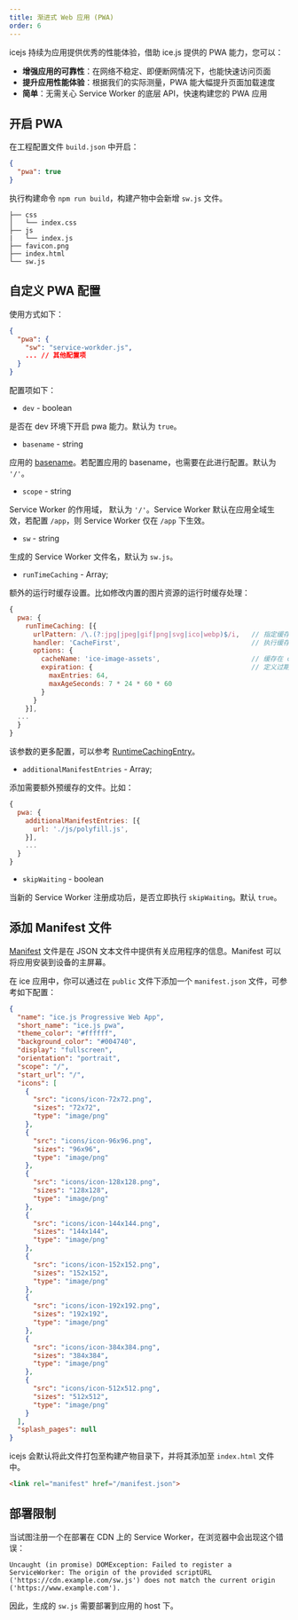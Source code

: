 ```yaml
---
title: 渐进式 Web 应用 (PWA)
order: 6
---
```


icejs 持续为应用提供优秀的性能体验，借助 ice.js 提供的 PWA 能力，您可以：

+ **增强应用的可靠性**：在网络不稳定、即便断网情况下，也能快速访问页面
+ **提升应用性能体验**：根据我们的实际测量，PWA 能大幅提升页面加载速度
+ **简单**：无需关心 Service Worker 的底层 API，快速构建您的 PWA 应用

## 开启 PWA

在工程配置文件 `build.json` 中开启：

```json
{
  "pwa": true
}
```

执行构建命令 `npm run build`，构建产物中会新增 `sw.js` 文件。

```shell
├── css
│   └── index.css
├── js
|   └── index.js
├── favicon.png
├── index.html
└── sw.js
```

## 自定义 PWA 配置

使用方式如下：

```json
{
  "pwa": {
    "sw": "service-workder.js",
    ... // 其他配置项
  }
}
```

配置项如下：

+ `dev` - boolean

是否在 dev 环境下开启 pwa 能力。默认为 `true`。

+ `basename` - string

应用的 [basename](/docs/guide/basic/router/#%E8%BF%90%E8%A1%8C%E6%97%B6%E9%85%8D%E7%BD%AE)。若配置应用的 basename，也需要在此进行配置。默认为 `'/'`。

+ `scope` - string

Service Worker 的作用域， 默认为 `'/'`。Service Worker 默认在应用全域生效，若配置 `/app`，则 Service Worker 仅在 `/app` 下生效。

+ `sw` - string

生成的 Service Worker 文件名，默认为 `sw.js`。

+ `runTimeCaching` - Array;

额外的运行时缓存设置。比如修改内置的图片资源的运行时缓存处理：

```js
{
  pwa: {
    runTimeCaching: [{
      urlPattern: /\.(?:jpg|jpeg|gif|png|svg|ico|webp)$/i,   // 指定缓存的目标
      handler: 'CacheFirst',                                 // 执行缓存的策略
      options: {
        cacheName: 'ice-image-assets',                       // 缓存在 cache 的名字
        expiration: {                                        // 定义过期策略
          maxEntries: 64,
          maxAgeSeconds: 7 * 24 * 60 * 60
        }
      }
    }],
  ...
  }
}
```

该参数的更多配置，可以参考 [RuntimeCachingEntry](https://developers.google.com/web/tools/workbox/reference-docs/latest/module-workbox-build#.RuntimeCachingEntry)。

+ `additionalManifestEntries` - Array;

添加需要额外预缓存的文件。比如：

```js
{
  pwa: {
    additionalManifestEntries: [{
      url: './js/polyfill.js',
    }],
    ...
  }
}
```

+ `skipWaiting` - boolean

当新的 Service Worker 注册成功后，是否立即执行 `skipWaiting`。默认 `true`。


## 添加 Manifest 文件

[Manifest](https://developer.mozilla.org/en-US/docs/Web/Manifest) 文件是在 JSON 文本文件中提供有关应用程序的信息。Manifest 可以将应用安装到设备的主屏幕。

在 ice 应用中，你可以通过在 `public` 文件下添加一个 `manifest.json` 文件，可参考如下配置：

```json
{
  "name": "ice.js Progressive Web App",
  "short_name": "ice.js pwa",
  "theme_color": "#ffffff",
  "background_color": "#004740",
  "display": "fullscreen",
  "orientation": "portrait",
  "scope": "/",
  "start_url": "/",
  "icons": [
    {
      "src": "icons/icon-72x72.png",
      "sizes": "72x72",
      "type": "image/png"
    },
    {
      "src": "icons/icon-96x96.png",
      "sizes": "96x96",
      "type": "image/png"
    },
    {
      "src": "icons/icon-128x128.png",
      "sizes": "128x128",
      "type": "image/png"
    },
    {
      "src": "icons/icon-144x144.png",
      "sizes": "144x144",
      "type": "image/png"
    },
    {
      "src": "icons/icon-152x152.png",
      "sizes": "152x152",
      "type": "image/png"
    },
    {
      "src": "icons/icon-192x192.png",
      "sizes": "192x192",
      "type": "image/png"
    },
    {
      "src": "icons/icon-384x384.png",
      "sizes": "384x384",
      "type": "image/png"
    },
    {
      "src": "icons/icon-512x512.png",
      "sizes": "512x512",
      "type": "image/png"
    }
  ],
  "splash_pages": null
}
```

icejs 会默认将此文件打包至构建产物目录下，并将其添加至 `index.html` 文件中。


```html
<link rel="manifest" href="/manifest.json">
```

## 部署限制

当试图注册一个在部署在 CDN 上的 Service Worker，在浏览器中会出现这个错误：

```text
Uncaught (in promise) DOMException: Failed to register a ServiceWorker: The origin of the provided scriptURL ('https://cdn.example.com/sw.js') does not match the current origin ('https://www.example.com').
```

因此，生成的 `sw.js` 需要部署到应用的 host 下。

